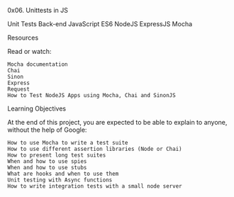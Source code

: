  0x06. Unittests in JS

Unit	Tests	Back-end	JavaScript	ES6	NodeJS	ExpressJS	Mocha

Resources

Read or watch:

    Mocha documentation
    Chai
    Sinon
    Express
    Request
    How to Test NodeJS Apps using Mocha, Chai and SinonJS

Learning Objectives

At the end of this project, you are expected to be able to explain to anyone, without the help of Google:

    How to use Mocha to write a test suite
    How to use different assertion libraries (Node or Chai)
    How to present long test suites
    When and how to use spies
    When and how to use stubs
    What are hooks and when to use them
    Unit testing with Async functions
    How to write integration tests with a small node server

